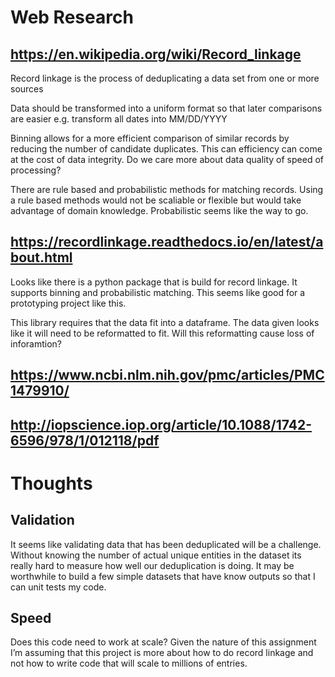 # Web Research

## https://en.wikipedia.org/wiki/Record_linkage

Record linkage is the process of deduplicating a data set from one or more sources

Data should be transformed into a uniform format so that later comparisons are easier e.g. transform all dates into MM/DD/YYYY

Binning allows for a more efficient comparison of similar records by reducing the number of candidate duplicates. This can efficiency can come at the cost of data integrity. Do we care more about data quality of speed of processing? 

There are rule based and probabilistic methods for matching records. Using a rule based methods would not be scaliable or flexible but would take advantage of domain knowledge. Probabilistic seems like the way to go.


## https://recordlinkage.readthedocs.io/en/latest/about.html

Looks like there is a python package that is build for record linkage. It supports binning and probabilistic matching. This seems like good for a prototyping project like this. 

This library requires that the data fit into a dataframe. The data given looks like it will need to be reformatted to fit. Will this reformatting cause loss of inforamtion?

## https://www.ncbi.nlm.nih.gov/pmc/articles/PMC1479910/
## http://iopscience.iop.org/article/10.1088/1742-6596/978/1/012118/pdf

# Thoughts

## Validation

It seems like validating data that has been deduplicated will be a challenge. Without knowing the number of actual unique entities in the dataset its really hard to measure how well our deduplication is doing. It may be worthwhile to build a few simple datasets that have know outputs so that I can unit tests my code.

## Speed

Does this code need to work at scale? Given the nature of this assignment I’m assuming that this project is more about how to do record linkage and not how to write code that will scale to millions of entries.



